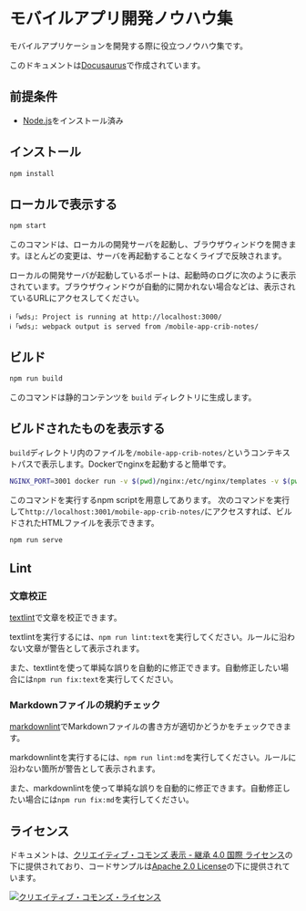 # モバイルアプリ開発ノウハウ集

モバイルアプリケーションを開発する際に役立つノウハウ集です。

このドキュメントは[Docusaurus](https://v2.docusaurus.io/)で作成されています。

## 前提条件

- [Node.js](https://nodejs.org/ja/)をインストール済み

## インストール

```bash
npm install
```

## ローカルで表示する

```bash
npm start
```

このコマンドは、ローカルの開発サーバを起動し、ブラウザウィンドウを開きます。ほとんどの変更は、サーバを再起動することなくライブで反映されます。

ローカルの開発サーバが起動しているポートは、起動時のログに次のように表示されています。ブラウザウィンドウが自動的に開かれない場合などは、表示されているURLにアクセスしてください。

```console
ℹ ｢wds｣: Project is running at http://localhost:3000/
ℹ ｢wds｣: webpack output is served from /mobile-app-crib-notes/
```

## ビルド

```bash
npm run build
```

このコマンドは静的コンテンツを `build` ディレクトリに生成します。

## ビルドされたものを表示する

`build`ディレクトリ内のファイルを`/mobile-app-crib-notes/`というコンテキストパスで表示します。Dockerでnginxを起動すると簡単です。

```bash
NGINX_PORT=3001 docker run -v $(pwd)/nginx:/etc/nginx/templates -v $(pwd)/build:/usr/share/nginx/html/mobile-app-crib-notes/ --rm -e NGINX_PORT -p 3001:3001 nginx
```

このコマンドを実行するnpm scriptを用意してあります。
次のコマンドを実行して`http://localhost:3001/mobile-app-crib-notes/`にアクセスすれば、ビルドされたHTMLファイルを表示できます。

```bash
npm run serve
```

## Lint

### 文章校正

[textlint](https://github.com/textlint/textlint)で文章を校正できます。

textlintを実行するには、`npm run lint:text`を実行してください。ルールに沿わない文章が警告として表示されます。

また、textlintを使って単純な誤りを自動的に修正できます。自動修正したい場合には`npm run fix:text`を実行してください。

### Markdownファイルの規約チェック

[markdownlint](https://github.com/DavidAnson/markdownlint)でMarkdownファイルの書き方が適切かどうかをチェックできます。

markdownlintを実行するには、`npm run lint:md`を実行してください。ルールに沿わない箇所が警告として表示されます。

また、markdownlintを使って単純な誤りを自動的に修正できます。自動修正したい場合には`npm run fix:md`を実行してください。

<!-- textlint-disable -->

## ライセンス

ドキュメントは、<a rel="license" href="http://creativecommons.org/licenses/by-sa/4.0/">クリエイティブ・コモンズ 表示 - 継承 4.0 国際 ライセンス</a>の下に提供されており、コードサンプルは<a rel="license" href="https://www.apache.org/licenses/LICENSE-2.0">Apache 2.0 License</a>の下に提供されています。

<a rel="license" href="http://creativecommons.org/licenses/by-sa/4.0/">
  <img alt="クリエイティブ・コモンズ・ライセンス" style="border-width:0" src="https://i.creativecommons.org/l/by-sa/4.0/88x31.png" /> </a>

<!-- textlint-enable -->
